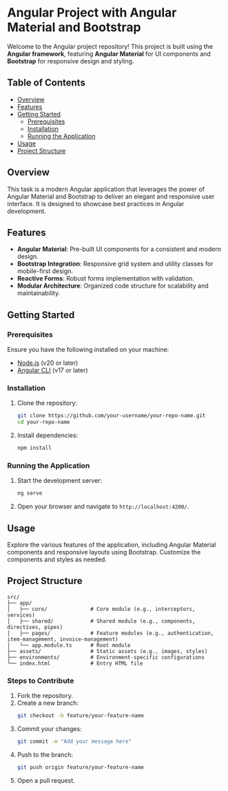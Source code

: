 # Angular Project with Angular Material and Bootstrap

Welcome to the Angular project repository! This project is built using the **Angular framework**, featuring **Angular Material** for UI components and **Bootstrap** for responsive design and styling.

## Table of Contents
- [Overview](#overview)
- [Features](#features)
- [Getting Started](#getting-started)
  - [Prerequisites](#prerequisites)
  - [Installation](#installation)
  - [Running the Application](#running-the-application)
- [Usage](#usage)
- [Project Structure](#project-structure)

## Overview
This task is a modern Angular application that leverages the power of Angular Material and Bootstrap to deliver an elegant and responsive user interface. It is designed to showcase best practices in Angular development.

## Features
- **Angular Material**: Pre-built UI components for a consistent and modern design.
- **Bootstrap Integration**: Responsive grid system and utility classes for mobile-first design.
- **Reactive Forms**: Robust forms implementation with validation.
- **Modular Architecture**: Organized code structure for scalability and maintainability.

## Getting Started

### Prerequisites
Ensure you have the following installed on your machine:
- [Node.js](https://nodejs.org/) (v20 or later)
- [Angular CLI](https://angular.io/cli) (v17 or later)

### Installation
1. Clone the repository:
   ```bash
   git clone https://github.com/your-username/your-repo-name.git
   cd your-repo-name
   ```

2. Install dependencies:
   ```bash
   npm install
   ```

### Running the Application
1. Start the development server:
   ```bash
   ng serve
   ```
2. Open your browser and navigate to `http://localhost:4200/`.

## Usage
Explore the various features of the application, including Angular Material components and responsive layouts using Bootstrap. Customize the components and styles as needed.

## Project Structure
```plaintext
src/
├── app/
│   ├── core/              # Core module (e.g., interceptors, services)
│   ├── shared/            # Shared module (e.g., components, directives, pipes)
│   ├── pages/             # Feature modules (e.g., authentication, item-management, invoice-management)
│   └── app.module.ts      # Root module
├── assets/                # Static assets (e.g., images, styles)
├── environments/          # Environment-specific configurations
└── index.html             # Entry HTML file
```


### Steps to Contribute
1. Fork the repository.
2. Create a new branch:
   ```bash
   git checkout -b feature/your-feature-name
   ```
3. Commit your changes:
   ```bash
   git commit -m "Add your message here"
   ```
4. Push to the branch:
   ```bash
   git push origin feature/your-feature-name
   ```
5. Open a pull request.

